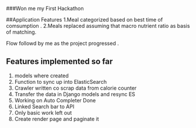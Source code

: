 
###Won me my First Hackathon 

##Application Features
1.Meal categorized based on best time of comsumption .
2.Meals replaced assuming that macro nutrient ratio as basis of matching.

Flow followd by me as the project progressed .

## Features implemented so far
1. models where created
2. Function to sync up into ElasticSearch 
3. Crawler written co scrap data from calorie counter
4. Transfer the data in Django models and resync ES
5. Working on Auto Completer Done
6. Linked Search bar to API
7. Only basic work left out 
6. Create render page and paginate it
